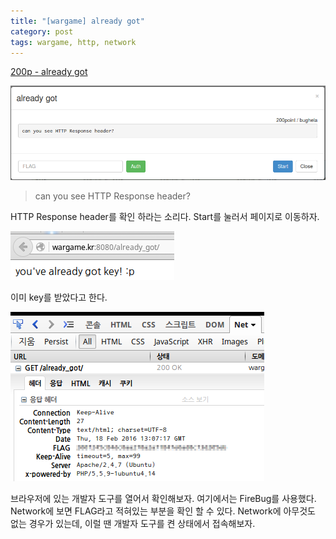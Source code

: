```yaml
---
title: "[wargame] already got"
category: post
tags: wargame, http, network
---
```

[200p - already got](http://wargame.kr:8080/already_got/)


![문제 화면](/images/2016-02-18/01.png)

> can you see HTTP Response header?

HTTP Response header를 확인 하라는 소리다.
Start를 눌러서 페이지로 이동하자.

![you've already got key! :p](/images/2016-02-18/02.png)


이미 key를 받았다고 한다.

![결과 화면](/images/2016-02-18/03.png)


브라우저에 있는 개발자 도구를 열어서 확인해보자. 여기에서는 FireBug를 사용했다. Network에 보면 FLAG라고 적혀있는 부분을 확인 할 수 있다. Network에 아무것도 없는 경우가 있는데, 이럴 땐 개발자 도구를 켠 상태에서 접속해보자.
